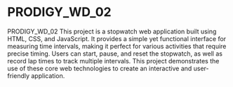 # PRODIGY_WD_02
PRODIGY_WD_02
This project is a stopwatch web application built using HTML, CSS, and JavaScript. It provides a simple yet functional interface for measuring time intervals, making it perfect for various activities that require precise timing. Users can start, pause, and reset the stopwatch, as well as record lap times to track multiple intervals. This project demonstrates the use of these core web technologies to create an interactive and user-friendly application.
